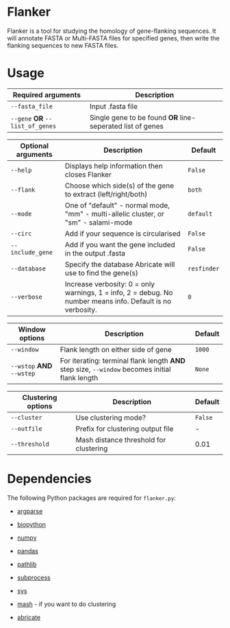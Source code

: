# Flanker

Flanker is a tool for studying the homology of gene-flanking sequences. It will annotate FASTA or Multi-FASTA files for specified genes, then write the flanking sequences to new FASTA files.

# Usage

| Required arguments  | Description |
| --- | --- |
| ```--fasta_file``` | Input .fasta file |
| ```--gene``` **OR** ```--list_of_genes``` | Single gene to be found **OR** line-seperated list of genes|

| Optional arguments | Description | Default|
| --- | --- | --- |
| ```--help``` | Displays help information then closes Flanker | ```False``` |
| ```--flank``` | Choose which side(s) of the gene to extract (left/right/both)| ```both``` |
| ```--mode``` | One of "default" - normal mode, "mm" - multi-allelic cluster, or "sm" - salami-mode| ```default``` |
| ```--circ``` | Add if your sequence is circularised | ```False``` |
| ```--include_gene``` | Add if you want the gene included in the output .fasta | ```False``` |
| ```--database``` | Specify the database Abricate will use to find the gene(s) | ```resfinder``` |
| ```--verbose``` | Increase verbosity: 0 = only warnings, 1 = info, 2 = debug. No number means info. Default is no verbosity. | ```0``` |

| Window options | Description | Default |
| --- | --- | --- |
| ```--window``` | Flank length on either side of gene | ```1000``` |
| ```--wstop``` **AND** ```--wstep``` | For iterating: terminal flank length **AND** step size, ```--window``` becomes initial flank length | ```None``` |

| Clustering options | Description | Default |
| --- | --- | --- |
| ```--cluster``` | Use clustering mode? | ```False``` |
| ```--outfile``` | Prefix for clustering output file | - |
| ```--threshold``` | Mash distance threshold for clustering | 0.01 |

# Dependencies

The following Python packages are required for ```flanker.py```:

- [argparse](https://docs.python.org/3/library/argparse.html)
- [biopython](https://biopython.org)
- [numpy](https://numpy.org)
- [pandas](https://pandas.pydata.org)
- [pathlib](https://docs.python.org/3/library/pathlib.html)
- [subprocess](https://docs.python.org/3/library/subprocess.html)
- [sys](https://docs.python.org/3/library/sys.html)

- [mash](https://github.com/marbl/Mash) - if you want to do clustering
- [abricate](https://github.com/tseemann/abricate)



